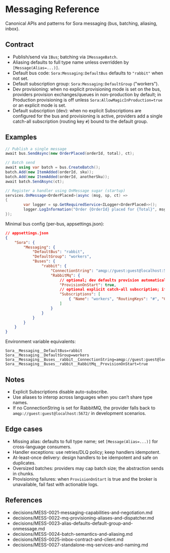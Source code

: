 # Messaging Reference

Canonical APIs and patterns for Sora messaging (bus, batching, aliasing, inbox).

## Contract
- Publish/send via `IBus`; batching via `IMessageBatch`.
- Aliasing defaults to full type name unless overridden by `[Message(Alias=...)]`.
- Default bus code: `Sora:Messaging:DefaultBus` defaults to `"rabbit"` when not set.
- Default subscription group: `Sora:Messaging:DefaultGroup` ("workers").
- Dev provisioning: when no explicit provisioning mode is set on the bus, providers provision exchanges/queues in non-production by default; in Production provisioning is off unless `Sora:AllowMagicInProduction=true` or an explicit mode is set.
- Default subscription (dev): when no explicit Subscriptions are configured for the bus and provisioning is active, providers add a single catch-all subscription (routing key `#`) bound to the default group.

## Examples

```csharp
// Publish a single message
await bus.SendAsync(new OrderPlaced(orderId, total), ct);

// Batch send
await using var batch = bus.CreateBatch();
batch.Add(new ItemAdded(orderId, sku));
batch.Add(new ItemAdded(orderId, anotherSku));
await batch.SendAsync(ct);

// Register a handler using OnMessage sugar (startup)
services.OnMessage<OrderPlaced>(async (msg, sp, ct) =>
{
		var logger = sp.GetRequiredService<ILogger<OrderPlaced>>();
		logger.LogInformation("Order {OrderId} placed for {Total}", msg.OrderId, msg.Total);
});
```

Minimal bus config (per-bus, appsettings.json):

```json
// appsettings.json
{
	"Sora": {
		"Messaging": {
			"DefaultBus": "rabbit",
			"DefaultGroup": "workers",
			"Buses": {
				"rabbit": {
					"ConnectionString": "amqp://guest:guest@localhost:5672/",
					"RabbitMq": {
						// optional; dev defaults provision automatically when not Production
						"ProvisionOnStart": true,
						// optional explicit catch-all subscription; if omitted, a default will be used in dev
						"Subscriptions": [
							{ "Name": "workers", "RoutingKeys": "#", "Concurrency": 1, "Dlq": true }
						]
					}
				}
			}
		}
	}
}
```

Environment variable equivalents:
```
Sora__Messaging__DefaultBus=rabbit
Sora__Messaging__DefaultGroup=workers
Sora__Messaging__Buses__rabbit__ConnectionString=amqp://guest:guest@localhost:5672/
Sora__Messaging__Buses__rabbit__RabbitMq__ProvisionOnStart=true
```

## Notes
- Explicit Subscriptions disable auto-subscribe.
- Use aliases to interop across languages when you can’t share type names.
- If no ConnectionString is set for RabbitMQ, the provider falls back to `amqp://guest:guest@localhost:5672/` in development scenarios.

## Edge cases
- Missing alias: defaults to full type name; set `[Message(Alias=...)]` for cross-language consumers.
- Handler exceptions: use retries/DLQ policy; keep handlers idempotent.
- At-least-once delivery: design handlers to be idempotent and safe on duplicates.
- Oversized batches: providers may cap batch size; the abstraction sends in chunks.
- Provisioning failures: when `ProvisionOnStart` is true and the broker is unavailable, fail fast with actionable logs.

## References
- decisions/MESS-0021-messaging-capabilities-and-negotiation.md
- decisions/MESS-0022-mq-provisioning-aliases-and-dispatcher.md
- decisions/MESS-0023-alias-defaults-default-group-and-onmessage.md
- decisions/MESS-0024-batch-semantics-and-aliasing.md
- decisions/MESS-0025-inbox-contract-and-client.md
- decisions/MESS-0027-standalone-mq-services-and-naming.md
